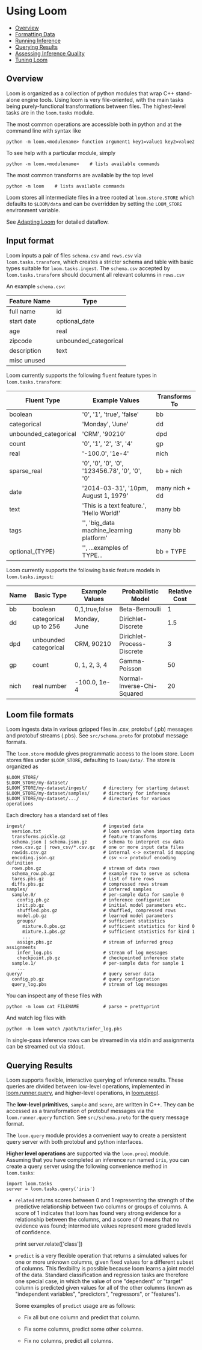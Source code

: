 # Using Loom

* [Overview](#overview)
* [Formatting Data](#format)
* [Running Inference](#infer)
* [Querying Results](#query)
* [Assessing Inference Quality](#quality)
* [Tuning Loom](#tuning)

## Overview <a name="overview"/>

Loom is organized as a collection of python modules that wrap C++ stand-alone engine tools.
Using loom is very file-oriented, with the main tasks being purely-functional
transformations between files.
The highest-level tasks are in the `loom.tasks` module.

<!--
FIXME what are the main tasks? are all of the common operations contained in loom.tasks? If not, should they be?
-->

The most common operations are accessible both in python and at the
command line with syntax like

    python -m loom.<modulename> function argument1 key1=value1 key2=value2

To see help with a particular module, simply

    python -m loom.<modulename>    # lists available commands

The most common transforms are available by the top level

    python -m loom    # lists available commands

Loom stores all intermediate files in a tree rooted at `loom.store.STORE` which
defaults to `$LOOM/data` and can be overridden by setting the `LOOM_STORE`
environment variable.

See [Adapting Loom](/doc/adapting.md#dataflow) for detailed dataflow.

## Input format <a name="format"/>

Loom inputs a pair of files `schema.csv` and `rows.csv` via `loom.tasks.transform`,
which creates a stricter schema and table with basic types suitable for `loom.tasks.ingest`.
The `schema.csv` accepted by `loom.tasks.transform` should document
all relevant columns in `rows.csv`

An example `schema.csv`:

| Feature Name | Type                   |
|--------------|------------------------|
| full name    | id                     |
| start date   | optional\_date         |
| age          | real                   |
| zipcode      | unbounded\_categorical |
| description  | text                   |
| misc unused  |                        |

Loom currently supports the following fluent feature types in `loom.tasks.transform`:

| Fluent Type            | Example Values                                 | Transforms To  |
|------------------------|------------------------------------------------|----------------|
| boolean                | '0', '1', 'true', 'false'                      | bb             |
| categorical            | 'Monday', 'June'                               | dd             |
| unbounded\_categorical | 'CRM', '90210'                                 | dpd            |
| count                  | '0', '1', '2', '3', '4'                        | gp             |
| real                   | '-100.0', '1e-4'                               | nich           |
| sparse\_real           | '0', '0', '0', '0', '123456.78', '0', '0', '0' | bb + nich      |
| date                   | '2014-03-31', '10pm, August 1, 1979'           | many nich + dd |
| text                   | 'This is a text feature.', 'Hello World!'      | many bb        |
| tags                   | '', 'big_data machine_learning platform'       | many bb        |
| optional\_(TYPE)       | '', ...examples of TYPE...                     | bb + TYPE      |

Loom currently supports the following basic feature models in `loom.tasks.ingest`:

| Name | Basic Type            | Example Values | Probabilistic Model        | Relative Cost
|------|-----------------------|----------------|----------------------------|--------------
| bb   | boolean               | 0,1,true,false | Beta-Bernoulli             | 1
| dd   | categorical up to 256 | Monday, June   | Dirichlet-Discrete         | 1.5
| dpd  | unbounded categorical | CRM, 90210     | Dirichlet-Process-Discrete | 3
| gp   | count                 | 0, 1, 2, 3, 4  | Gamma-Poisson              | 50
| nich | real number           | -100.0, 1e-4   | Normal-Inverse-Chi-Squared | 20

## Loom file formats

Loom ingests data in various gzipped files in .csv, protobuf (.pb) messages
and protobuf streams (.pbs).
See `src/schema.proto` for protobuf message formats.

The `loom.store` module gives programmatic access to the loom store.
Loom stores files under `$LOOM_STORE`, defaulting to `loom/data/`.
The store is organized as

    $LOOM_STORE/
    $LOOM_STORE/my-dataset/
    $LOOM_STORE/my-dataset/ingest/      # directory for starting dataset
    $LOOM_STORE/my-dataset/samples/     # directory for inference
    $LOOM_STORE/my-dataset/.../         # directories for various operations

Each directory has a standard set of files

    ingest/                             # ingested data
      version.txt                       # loom version when importing data
      transforms.pickle.gz              # feature transforms
      schema.json | schema.json.gz      # schema to interpret csv data
      rows.csv.gz | rows_csv/*.csv.gz   # one or more input data files
      rowids.csv.gz                     # internal <-> external id mapping
      encoding.json.gz                  # csv <-> protobuf encoding definition
      rows.pbs.gz                       # stream of data rows
      schema_row.pb.gz                  # example row to serve as schema
      tares.pbs.gz                      # list of tare rows
      diffs.pbs.gz                      # compressed rows stream
    samples/                            # inferred samples
      sample.0/                         # per-sample data for sample 0
        config.pb.gz                    # inference configuration
        init.pb.gz                      # initial model parameters etc.
        shuffled.pbs.gz                 # shuffled, compressed rows
        model.pb.gz                     # learned model parameters
        groups/                         # sufficient statistics
          mixture.0.pbs.gz              # sufficient statistics for kind 0
          mixture.1.pbs.gz              # sufficient statistics for kind 1
          ...
        assign.pbs.gz                   # stream of inferred group assignments
        infer_log.pbs                   # stream of log messages
        checkpoint.pb.gz                # checkpointed inference state
      sample.1/                         # per-sample data for sample 1
        ...
    query/                              # query server data
      config.pb.gz                      # query configuration
      query_log.pbs                     # stream of log messages

You can inspect any of these files with

    python -m loom cat FILENAME         # parse + prettyprint

And watch log files with

    python -m loom watch /path/to/infer_log.pbs

In single-pass inference rows can be streamed in via stdin
and assignments can be streamed out via stdout.

## Querying Results <a name="query"/>

Loom supports flexible, interactive querying of inference results. These queries are divided between 
low-level operations, implemented in [loom.runner.query](/loom/runner.py), and higher-level operations, in [loom.preql](/loom/preql.py).

The **low-level primitives**, `sample` and `score`, are written in C++. They can be accessed as a 
transformation of protobuf messages via the `loom.runner.query` function. See `src/schema.proto` 
for the query message format.

The `loom.query` module provides a convenient way to create a persistent query server with both protobuf and python interfaces. 

<!--
* `sample` FIXME explain

* `score` FIXME explain
-->

**Higher level operations** are supported via the `loom.preql` module. Assuming that you have completed an 
inference run named `iris`, you can create a query server using the following convenience method in `loom.tasks`:

    import loom.tasks
    server = loom.tasks.query('iris')

* `related` returns scores between 0 and 1 representing the strength of the predictive relationship between two columns or groups of columns. A score of 1 indicates that loom has found very strong evidence for a relationship between the columns, and a score of 0 means that no evidence was found; intermediate values represent more graded levels of confidence.

    print server.relate(['class'])

* `predict` is a very flexible operation that returns a simulated values for one or more unknown columns, 
given fixed values for a different subset of columns. This flexibility is possible because loom learns a 
joint model of the data. Standard classification and regression tasks are therefore one special case, in which 
the value of one "dependent" or "target" column is predicted given values for all of the other columns (known as "independent variables", "predictors", "regressors", or "features").

  Some examples of `predict` usage are as follows:

  * Fix all but one column and predict that column.
  
    <!-- FIXME explanation and example usage -->
    
  * Fix some columns, predict some other columns.
  
    <!-- FIXME explanation and example usage -->
    
  * Fix no columns, predict all columns.
  
    <!-- FIXME explanation and example usage -->

<!--

* `group` FIXME not implemented

* `similar` FIXME not implemented

-->
